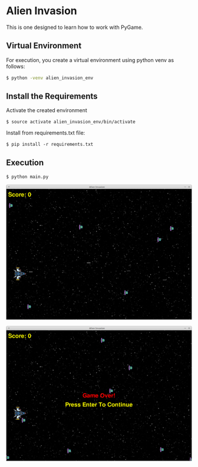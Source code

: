 # Alien Invasion
This is one designed to learn how to work with PyGame.

## Virtual Environment
For execution, you create a virtual environment using python venv as follows:

```bash
$ python -venv alien_invasion_env
```

## Install the Requirements
Activate the created environment

```commandline
$ source activate alien_invasion_env/bin/activate
```
Install from requirements.txt file:

```commandline
$ pip install -r requirements.txt 
```

## Execution

```commandline
$ python main.py
```

![alt text](samples/example.png)

![alt text](samples/example1.png)

